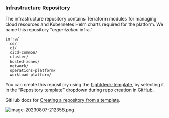 
### Infrastructure Repository

The infrastructure repository contains Terraform modules for managing
cloud resources and Kubernetes Helm charts required for the platform. We
name this repository "*organization* infra."

<div class="code panel pdl" style="border-width: 1px;">

<div class="codeContent panelContent pdl">

``` syntaxhighlighter-pre
infra/ 
  cd/ 
  ci/ 
  cicd-common/ 
  cluster/ 
  hosted-zones/ 
  network/ 
  operations-platform/ 
  workload-platform/
```

</div>

</div>

<div class="confluence-information-macro confluence-information-macro-information">

<span class="aui-icon aui-icon-small aui-iconfont-info confluence-information-macro-icon"></span>

<div class="confluence-information-macro-body">

You can create this repository using the
[flightdeck-template](../../reference/templates/flightdeck-template.md),
by selecting it in the “Repository template” dropdown during repo
creation in GitHub.

</div>

</div>

GitHub docs for [Creating a repository from a
template](https://docs.github.com/en/repositories/creating-and-managing-repositories/creating-a-repository-from-a-template).

![image-20230807-212358.png](./images/image-20230807-212358.png)
